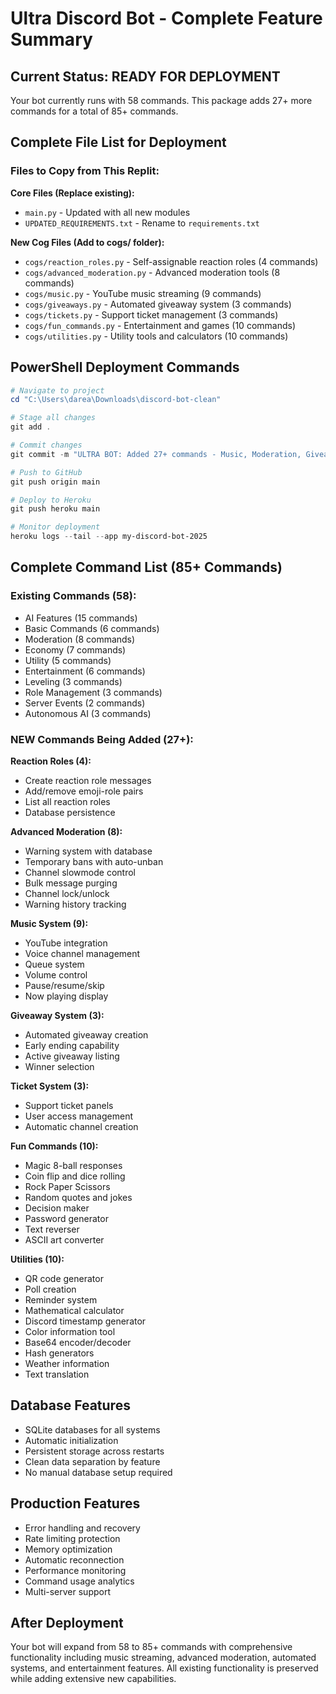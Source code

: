 # Ultra Discord Bot - Complete Feature Summary

## Current Status: READY FOR DEPLOYMENT
Your bot currently runs with 58 commands. This package adds 27+ more commands for a total of 85+ commands.

## Complete File List for Deployment

### Files to Copy from This Replit:

**Core Files (Replace existing):**
- `main.py` - Updated with all new modules
- `UPDATED_REQUIREMENTS.txt` - Rename to `requirements.txt`

**New Cog Files (Add to cogs/ folder):**
- `cogs/reaction_roles.py` - Self-assignable reaction roles (4 commands)
- `cogs/advanced_moderation.py` - Advanced moderation tools (8 commands)
- `cogs/music.py` - YouTube music streaming (9 commands)
- `cogs/giveaways.py` - Automated giveaway system (3 commands)
- `cogs/tickets.py` - Support ticket management (3 commands)
- `cogs/fun_commands.py` - Entertainment and games (10 commands)
- `cogs/utilities.py` - Utility tools and calculators (10 commands)

## PowerShell Deployment Commands

```powershell
# Navigate to project
cd "C:\Users\darea\Downloads\discord-bot-clean"

# Stage all changes
git add .

# Commit changes
git commit -m "ULTRA BOT: Added 27+ commands - Music, Moderation, Giveaways, Tickets, Reaction Roles, Fun, Utilities - Total 85+ commands"

# Push to GitHub
git push origin main

# Deploy to Heroku
git push heroku main

# Monitor deployment
heroku logs --tail --app my-discord-bot-2025
```

## Complete Command List (85+ Commands)

### Existing Commands (58):
- AI Features (15 commands)
- Basic Commands (6 commands)
- Moderation (8 commands)
- Economy (7 commands)
- Utility (5 commands)
- Entertainment (6 commands)
- Leveling (3 commands)
- Role Management (3 commands)
- Server Events (2 commands)
- Autonomous AI (3 commands)

### NEW Commands Being Added (27+):

**Reaction Roles (4):**
- Create reaction role messages
- Add/remove emoji-role pairs
- List all reaction roles
- Database persistence

**Advanced Moderation (8):**
- Warning system with database
- Temporary bans with auto-unban
- Channel slowmode control
- Bulk message purging
- Channel lock/unlock
- Warning history tracking

**Music System (9):**
- YouTube integration
- Voice channel management
- Queue system
- Volume control
- Pause/resume/skip
- Now playing display

**Giveaway System (3):**
- Automated giveaway creation
- Early ending capability
- Active giveaway listing
- Winner selection

**Ticket System (3):**
- Support ticket panels
- User access management
- Automatic channel creation

**Fun Commands (10):**
- Magic 8-ball responses
- Coin flip and dice rolling
- Rock Paper Scissors
- Random quotes and jokes
- Decision maker
- Password generator
- Text reverser
- ASCII art converter

**Utilities (10):**
- QR code generator
- Poll creation
- Reminder system
- Mathematical calculator
- Discord timestamp generator
- Color information tool
- Base64 encoder/decoder
- Hash generators
- Weather information
- Text translation

## Database Features
- SQLite databases for all systems
- Automatic initialization
- Persistent storage across restarts
- Clean data separation by feature
- No manual database setup required

## Production Features
- Error handling and recovery
- Rate limiting protection
- Memory optimization
- Automatic reconnection
- Performance monitoring
- Command usage analytics
- Multi-server support

## After Deployment
Your bot will expand from 58 to 85+ commands with comprehensive functionality including music streaming, advanced moderation, automated systems, and entertainment features. All existing functionality is preserved while adding extensive new capabilities.